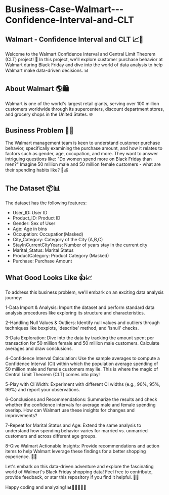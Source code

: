 # Business-Case-Walmart---Confidence-Interval-and-CLT

## Walmart - Confidence Interval and CLT 📈🛒
Welcome to the Walmart Confidence Interval and Central Limit Theorem (CLT) project! 🚀 In this project, we'll explore customer purchase behavior at Walmart during Black Friday and dive into the world of data analysis to help Walmart make data-driven decisions. 📊

## About Walmart 🌎🛍
Walmart is one of the world's largest retail giants, serving over 100 million customers worldwide through its supercenters, discount department stores, and grocery shops in the United States. 🌐

## Business Problem 📝🤔
The Walmart management team is keen to understand customer purchase behavior, specifically examining the purchase amount, and how it relates to factors such as gender, age, occupation, and more. They want to answer intriguing questions like: "Do women spend more on Black Friday than men?" Imagine 50 million male and 50 million female customers - what are their spending habits like? 🛒💰

## The Dataset 📦📊
The dataset has the following features:

* User_ID: User ID
* Product_ID: Product ID
* Gender: Sex of User
* Age: Age in bins
* Occupation: Occupation(Masked)
* City_Category: Category of the City (A,B,C)
* StayInCurrentCityYears: Number of years stay in the current city
* Marital_Status: Marital Status
* ProductCategory: Product Category (Masked)
* Purchase: Purchase Amount
## What Good Looks Like 👍📈
To address this business problem, we'll embark on an exciting data analysis journey:

   1-Data Import & Analysis: Import the dataset and perform standard data analysis procedures like exploring its structure and characteristics.

   2-Handling Null Values & Outliers: Identify null values and outliers through techniques like boxplots, 'describe' method, and 'isnull' checks.

   3-Data Exploration: Dive into the data by tracking the amount spent per transaction for 50 million female and 50 million male customers. Calculate averages and draw conclusions.

   4-Confidence Interval Calculation: Use the sample averages to compute a Confidence Interval (CI) within which the population average spending of 50 million male and female customers may lie. This is where the magic of Central Limit Theorem (CLT) comes into play!

   5-Play with CI Width: Experiment with different CI widths (e.g., 90%, 95%, 99%) and report your observations.

   6-Conclusions and Recommendations: Summarize the results and check whether the confidence intervals for average male and female spending overlap. How can       Walmart use these insights for changes and improvements?

   7-Repeat for Marital Status and Age: Extend the same analysis to understand how spending behavior varies for married vs. unmarried customers and across different age groups.

   8-Give Walmart Actionable Insights: Provide recommendations and action items to help Walmart leverage these findings for a better shopping experience. 🤝💼

Let's embark on this data-driven adventure and explore the fascinating world of Walmart's Black Friday shopping data! Feel free to contribute, provide feedback, or star this repository if you find it helpful. 🌟🤗

Happy coding and analyzing! 📊👩‍💻👨‍💻🚀
